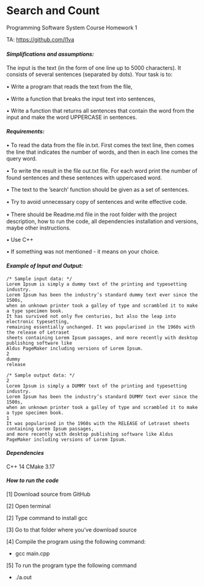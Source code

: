 # Search and Count
Programming Software System Course 
Homework 1

TA: https://github.com/l1va

#### *Simpliﬁcations and assumptions:*

The input is the text (in the form of one line up to 5000 characters). It consists of several sentences (separated by dots). Your task is to:

• Write a program that reads the text from the ﬁle,

• Write a function that breaks the input text into sentences,

• Write a function that returns all sentences that contain the word from the input and make the word UPPERCASE in sentences.

#### *Requirements:*

• To read the data from the ﬁle in.txt. First comes the text line, then comes the line that indicates the number of words, and then in each line comes the query word.

• To write the result in the ﬁle out.txt ﬁle. For each word print the number of found sentences and these sentences with uppercased word.

• The text to the ’search’ function should be given as a set of sentences.

• Try to avoid unnecessary copy of sentences and write eﬀective code.

• There should be Readme.md ﬁle in the root folder with the project description, how to run the code, all dependencies installation and versions, maybe other instructions.

• Use C++

• If something was not mentioned - it means on your choice.

#### *Example of Input and Output:*

```
/* Sample input data: */
Lorem Ipsum is simply a dummy text of the printing and typesetting industry. 
Lorem Ipsum has been the industry’s standard dummy text ever since the 1500s, 
when an unknown printer took a galley of type and scrambled it to make a type specimen book. 
It has survived not only ﬁve centuries, but also the leap into electronic typesetting, 
remaining essentially unchanged. It was popularised in the 1960s with the release of Letraset 
sheets containing Lorem Ipsum passages, and more recently with desktop publishing software like 
Aldus PageMaker including versions of Lorem Ipsum.
2 
dummy 
release

/* Sample output data: */
2 
Lorem Ipsum is simply a DUMMY text of the printing and typesetting industry. 
Lorem Ipsum has been the industry’s standard DUMMY text ever since the 1500s, 
when an unknown printer took a galley of type and scrambled it to make a type specimen book.
1 
It was popularised in the 1960s with the RELEASE of Letraset sheets containing Lorem Ipsum passages, 
and more recently with desktop publishing software like Aldus PageMaker including versions of Lorem Ipsum.
```

#### *Dependencies*

C++ 14
CMake 3.17

#### *How to run the code*

[1] Download source from GitHub

[2] Open terminal

[2] Type command to install gcc

[3] Go to that folder where you've download source

[4] Compile the program using the following command:

  -  gcc main.cpp

[5] To run the program type the following command

  - ./a.out
